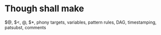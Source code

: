 # Though shall make

$@, $<, @, $*, phony targets, variables, pattern rules, DAG, timestamping, patsubst, comments